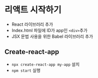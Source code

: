 # 리액트 시작하기

- React 라이브러리 추가
- Index.html 파일에 ID가 app인 `<div>`추가
- JSX 문법 사용을 위한 Babel 라이브러리 추가

## Create-react-app

- `npx create-react-app my-app` 설치
- `npm start` 실행
